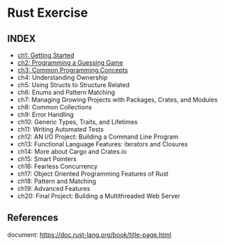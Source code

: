 # Rust Exercise

## INDEX

- [ch1: Getting Started]('/ch1')
- [ch2: Programming a Guessing Game]('/ch2')
- [ch3: Common Programming Concepts]('/ch3')
- ch4: Understanding Ownership
- ch5: Using Structs to Structure Related
- ch6: Enums and Pattern Matching
- ch7: Managing Growing Projects with Packages, Crates, and Modules
- ch8: Common Collections
- ch9: Error Handling
- ch10: Generic Types, Traits, and Lifetimes
- ch11: Writing Automated Tests
- ch12: AN I/O Project: Building a Command Line Program
- ch13: Functional Language Features: iterators and Closures
- ch14: More about Cargo and Crates.io
- ch15: Smart Pointers
- ch16: Fearless Concurrency
- ch17: Object Oriented Programming Features of Rust
- ch18: Pattern and Matching
- ch19: Advanced Features
- ch20: Final Project: Building a Multithreaded Web Server

## References

document: https://doc.rust-lang.org/book/title-page.html

